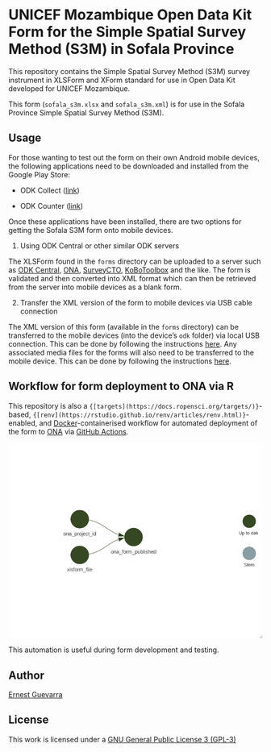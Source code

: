 
<!-- README.md is generated from README.Rmd. Please edit that file -->

# UNICEF Mozambique Open Data Kit Form for the Simple Spatial Survey Method (S3M) in Sofala Province

<!-- badges: start -->
<!-- badges: end -->

This repository contains the Simple Spatial Survey Method (S3M) survey
instrument in XLSForm and XForm standard for use in Open Data Kit
developed for UNICEF Mozambique.

This form (`sofala_s3m.xlsx` and `sofala_s3m.xml`) is for use in the
Sofala Province Simple Spatial Survey Method (S3M).

## Usage

For those wanting to test out the form on their own Android mobile
devices, the following applications need to be downloaded and installed
from the Google Play Store:

-   ODK Collect
    ([link](https://play.google.com/store/apps/details?id=org.odk.collect.android&hl=en_GB&gl=US))

-   ODK Counter
    ([link](https://play.google.com/store/apps/details?id=org.opendatakit.counter&hl=en_GB&gl=US))

Once these applications have been installed, there are two options for
getting the Sofala S3M form onto mobile devices.

1.  Using ODK Central or other similar ODK servers

The XLSForm found in the `forms` directory can be uploaded to a server
such as [ODK Central](https://docs.getodk.org/central-intro/),
[ONA](https://ona.io), [SurveyCTO](https://www.surveycto.com/),
[KoBoToolbox](https://www.kobotoolbox.org/) and the like. The form is
validated and then converted into XML format which can then be retrieved
from the server into mobile devices as a blank form.

2.  Transfer the XML version of the form to mobile devices via USB cable
    connection

The XML version of this form (available in the `forms` directory) can be
transferred to the mobile devices (into the device’s `odk` folder) via
local USB connection. This can be done by following the instructions
[here](https://docs.opendatakit.org/collect-forms/#loading-forms-directly).
Any associated media files for the forms will also need to be
transferred to the mobile device. This can be done by following the
instructions
[here](https://docs.opendatakit.org/collect-forms/#loading-form-media).

## Workflow for form deployment to ONA via R

This repository is also a
`{[targets](https://docs.ropensci.org/targets/)}`-based,
`{[renv](https://rstudio.github.io/renv/articles/renv.html)}`-enabled,
and [Docker](https://www.docker.com/)-containerised workflow for
automated deployment of the form to [ONA](https://ona.io/) via [GitHub
Actions](https://github.com/features/actions).

<img src="images/ona_deploy_workflow.png" style="display: block; margin: auto;" />

This automation is useful during form development and testing.

## Author

[Ernest Guevarra](https://ernest.guevarra.io)

## License

This work is licensed under a [GNU General Public License 3
(GPL-3)](https://github.com/katilingban/mozambique-s3m-forms/blob/master/LICENSE.md)
